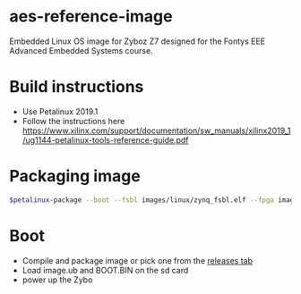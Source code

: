 # aes-reference-image
Embedded Linux OS image for Zyboz Z7 designed for the Fontys EEE Advanced Embedded Systems course.

# Build instructions
* Use Petalinux 2019.1 
* Follow the instructions here https://www.xilinx.com/support/documentation/sw_manuals/xilinx2019_1/ug1144-petalinux-tools-reference-guide.pdf

# Packaging image
```bash
$petalinux-package --boot --fsbl images/linux/zynq_fsbl.elf --fpga images/linux/system.bit --u-boot --force
```
# Boot
* Compile and package image or pick one from the [releases tab](https://github.com/eduardcazacu/aes-reference-image/releases)
* Load image.ub and BOOT.BIN on the sd card
* power up the Zybo
